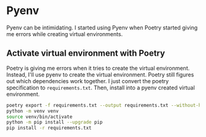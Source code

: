 # Pyenv

Pyenv can be intimidating. I started using Pyenv when Poetry started giving me errors while creating virtual environments.

## Activate virtual environment with Poetry

Poetry is giving me errors when it tries to create the virtual environment. Instead, I'll use pyenv to create the virtual environment. Poetry still figures out which dependencies work together. I just convert the poetry specification to `requirements.txt`. Then, install into a pyenv created virtual environment.

```bash
poetry export -f requirements.txt --output requirements.txt --without-hashes --dev
python -m venv venv
source venv/bin/activate
python -m pip install --upgrade pip
pip install -r requirements.txt
```
